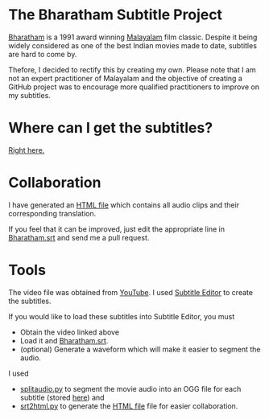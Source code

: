 # The Bharatham Subtitle Project

[Bharatham](https://en.wikipedia.org/wiki/Bharatham) is a 1991 award winning [Malayalam](https://en.wikipedia.org/wiki/Malayalam) film classic. Despite it being widely considered as one of the best Indian movies made to date, subtitles are hard to come by.

Thefore, I decided to rectify this by creating my own. Please note that I am not an expert practitioner of Malayalam and the objective of creating a GitHub project was to encourage more qualified practitioners to improve on my subtitles. 

# Where can I get the subtitles?
[Right here.](https://github.com/tushtu/bharatham/releases)


# Collaboration 
I have generated an [HTML file](https://tushtu.github.io/bharatham/) which contains all audio clips and their corresponding translation. 

If you feel that it can be improved, just edit the appropriate line in [Bharatham.srt](Bharatham.srt) and send me a pull request.

# Tools
The video file was obtained from [YouTube](https://www.youtube.com/watch?v=UisSHGY1emA). I used [Subtitle Editor](https://apps.ubuntu.com/cat/applications/subtitleeditor/) to create the subtitles. 

If you would like to load these subtitles into Subtitle Editor, you must 
* Obtain the video linked above
* Load it and [Bharatham.srt](Bharatham.srt).
* (optional) Generate a waveform which will make it easier to segment the audio.

I used 
* [splitaudio.py](splitaudio.py) to segment the movie audio into an OGG file for each subtitle (stored [here](site)) and 
* [srt2html.py](srt2html.py) to generate the [HTML file](https://tushtu.github.io/bharatham/) file for easier collaboration.
